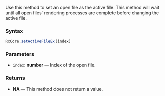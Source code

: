 Use this method to set an open file as the active file. This method will wait until all open files' rendering processes are complete before changing the active file.

### Syntax

```typescript
RxCore.setActiveFileEx(index)
```

### Parameters

- `index`: **number** — Index of the open file.

### Returns

- **NA** — This method does not return a value.